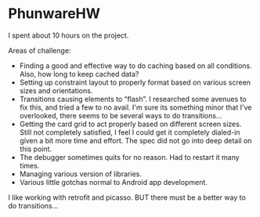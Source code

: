 # PhunwareHW

I spent about 10 hours on the project. 

Areas of challenge:

* Finding a good and effective way to do caching based on all conditions. Also, how long to keep cached data?
* Setting up constraint layout to properly format based on various screen sizes and orientations.
* Transitions causing elements to  “flash”. I researched some avenues to fix this, and tried a few to no avail.
   I'm sure its something minor that I've overlooked, there seems to be several ways to do transitions...
* Getting the card grid to act properly based on different screen sizes. Still not completely satisfied, I feel I
   could get it completely dialed-in given a bit more time and effort. The spec did not go into deep detail on this point.
* The debugger sometimes quits for no reason. Had to restart it many times.
* Managing various version of libraries.
* Various little gotchas normal to Android app development.

I like working with retrofit and picasso. BUT there must be a better way to do transitions...
